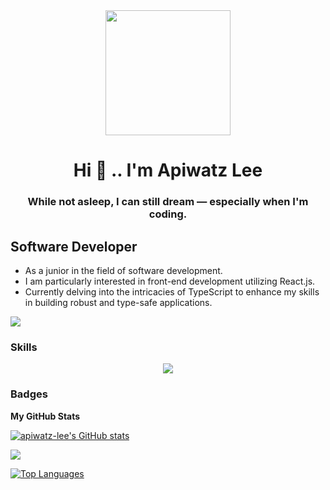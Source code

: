 <div id="header" align="center">
  <img src="https://media1.giphy.com/media/zhYSVCirREeIZtONCI/giphy.gif" width="200"/>
</div>
<h1 align="center"> Hi 🦁 ..  I'm Apiwatz Lee</h1>
<h3 align="center">While not asleep, I can still dream — especially when I'm coding.</h3>


Software Developer
-------------------------

- As a junior in the field of software development.
- I am particularly interested in front-end development utilizing React.js. 
- Currently delving into the intricacies of TypeScript to enhance my skills in building robust and type-safe applications.


<a href="https://www.github.com/apiwatz-lee" target="_blank" rel="noreferrer"><img
src="https://img.shields.io/github/followers/apiwatz-lee?logo=github&style=for-the-badge&color=0891b2&labelColor=000000" /></a>

### Skills


<p align="center">
  <a href="https://github.com/apiwatz-lee">
    <img src="https://skillicons.dev/icons?i=react,vite,js,typescript,express,nodejs,postgres,mongodb,html,css,supabase,tailwind,materialui,figma,git,github&perline=8" />
  </a>
</p>


### Badges

<b>My GitHub Stats</b>

<a href="http://www.github.com/apiwatz-lee"><img src="https://github-readme-stats.vercel.app/api?username=apiwatz-lee&show_icons=true&hide=&count_private=true&title_color=0891b2&text_color=ffffff&icon_color=0891b2&bg_color=000000&hide_border=true&show_icons=true" alt="apiwatz-lee's GitHub stats" /></a>

<a href="http://www.github.com/apiwatz-lee"><img src="https://github-readme-streak-stats.herokuapp.com/?user=apiwatz-lee&stroke=ffffff&background=000000&ring=0891b2&fire=0891b2&currStreakNum=ffffff&currStreakLabel=0891b2&sideNums=ffffff&sideLabels=ffffff&dates=ffffff&hide_border=true" /></a>

<a href="https://github.com/apiwatz-lee" align="left"><img src="https://github-readme-stats.vercel.app/api/top-langs/?username=apiwatz-lee&langs_count=10&title_color=0891b2&text_color=ffffff&icon_color=0891b2&bg_color=000000&hide_border=true&locale=en&custom_title=Top%20%Languages" alt="Top Languages" /></a>
